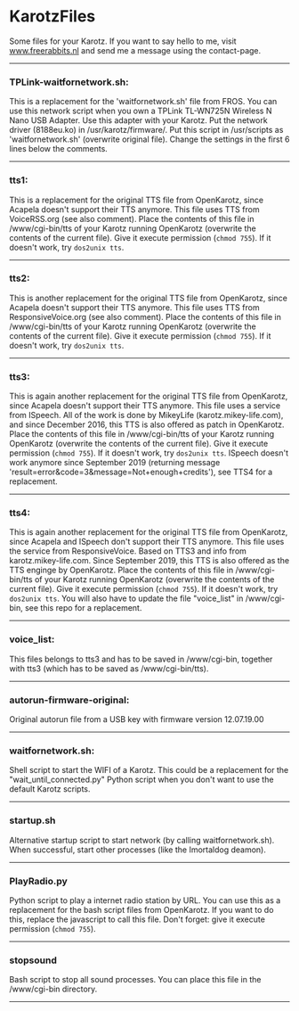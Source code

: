 # KarotzFiles
Some files for your Karotz.
If you want to say hello to me, visit www.freerabbits.nl and send me a message using the contact-page.

---

### TPLink-waitfornetwork.sh:
This is a replacement for the 'waitfornetwork.sh' file from FROS. You can use this network script when you own a TPLink TL-WN725N Wireless N Nano USB Adapter. Use this adapter with your Karotz. Put the network driver (8188eu.ko) in /usr/karotz/firmware/. Put this script in /usr/scripts as 'waitfornetwork.sh' (overwrite original file). Change the settings in the first 6 lines below the comments.

---

### tts1:
This is a replacement for the original TTS file from OpenKarotz, since Acapela doesn't support their TTS anymore. This file uses TTS from VoiceRSS.org (see also comment). Place the contents of this file in /www/cgi-bin/tts of your Karotz running OpenKarotz (overwrite the contents of the current file). Give it execute permission (`chmod 755`). If it doesn't work, try `dos2unix tts`.

---

### tts2:
This is another replacement for the original TTS file from OpenKarotz, since Acapela doesn't support their TTS anymore. This file uses TTS from ResponsiveVoice.org (see also comment). Place the contents of this file in /www/cgi-bin/tts of your Karotz running OpenKarotz (overwrite the contents of the current file). Give it execute permission (`chmod 755`). If it doesn't work, try `dos2unix tts`.

---

### tts3:
This is again another replacement for the original TTS file from OpenKarotz, since Acapela doesn't support their TTS anymore. This file uses a service from ISpeech. All of the work is done by MikeyLife (karotz.mikey-life.com), and since December 2016, this TTS is also offered as patch in OpenKarotz. Place the contents of this file in /www/cgi-bin/tts of your Karotz running OpenKarotz (overwrite the contents of the current file). Give it execute permission (`chmod 755`). If it doesn't work, try `dos2unix tts`.
ISpeech doesn't work anymore since September 2019 (returning message 'result=error&code=3&message=Not+enough+credits'), see TTS4 for a replacement.

---

### tts4:
This is again another replacement for the original TTS file from OpenKarotz, since Acapela and ISpeech don't support their TTS anymore. This file uses the service from ResponsiveVoice. Based on TTS3 and info from karotz.mikey-life.com. Since September 2019, this TTS is also offered as the TTS enginge by OpenKarotz. Place the contents of this file in /www/cgi-bin/tts of your Karotz running OpenKarotz (overwrite the contents of the current file). Give it execute permission (`chmod 755`). If it doesn't work, try `dos2unix tts`.
You will also have to update the file "voice_list" in /www/cgi-bin, see this repo for a replacement.

---

### voice_list:
This files belongs to tts3 and has to be saved in /www/cgi-bin, together with tts3 (which has to be saved as /www/cgi-bin/tts).

---

### autorun-firmware-original:
Original autorun file from a USB key with firmware version 12.07.19.00

---

### waitfornetwork.sh:
Shell script to start the WIFI of a Karotz. This could be a replacement for the "wait_until_connected.py" Python script when you don't want to use the default Karotz scripts.

---

### startup.sh
Alternative startup script to start network (by calling waitfornetwork.sh). When successful, start other processes (like the Imortaldog deamon).

---

### PlayRadio.py
Python script to play a internet radio station by URL. You can use this as a replacement for the bash script files from OpenKarotz. If you want to do this, replace the javascript to call this file. Don't forget: give it execute permission (`chmod 755`).

---

### stopsound
Bash script to stop all sound processes. You can place this file in the /www/cgi-bin directory.

---
